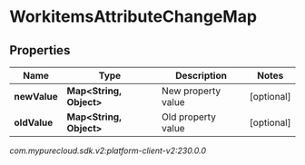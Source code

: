 # WorkitemsAttributeChangeMap


## Properties

| Name | Type | Description | Notes |
| ------------ | ------------- | ------------- | ------------- |
| **newValue** | **Map&lt;String, Object&gt;** | New property value |  [optional] |
| **oldValue** | **Map&lt;String, Object&gt;** | Old property value |  [optional] |




_com.mypurecloud.sdk.v2:platform-client-v2:230.0.0_
